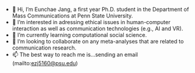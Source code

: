 - 👋 Hi, I’m Eunchae Jang, a first year Ph.D. student in the Department of Mass Communications at Penn State University.
- 👀 I’m interested in adressing ethical issues in human-computer interaction as well as communication technologies (e.g., AI and VR).
- 🌱 I’m currently learning computational social science.
- 💞️ I’m looking to collaborate on any meta-analyses that are related to communication research.
- 📫 The best way to reach me is...sending an email (mailto:ezj5160@psu.edu)

<!---
chae5160/chae5160 is a ✨ special ✨ repository because its `README.md` (this file) appears on your GitHub profile.
You can click the Preview link to take a look at your changes.
--->
